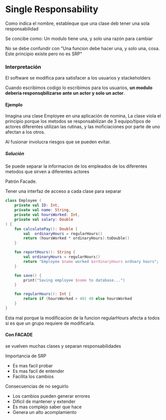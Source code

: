 # Single Responsability

Como indica el nombre, estableque que una clase deb tener una sola responsabilidad

Se concibe como: 
    Un modulo tiene una, y solo una razón para cambiar

No se debe confundir con "Una funcion debe hacer una, y solo una, cosa. Este principio existe pero no es SRP"

### Interpretación

El software se modifica para satisfacer a los usuarios y stackeholders

Cuando escribimos codigo lo escribimos para los usuarios, **un modulo deberia responsqbilizarse ante un actor y solo un actor**.

#### Ejemplo

Imagina una clase Employee en una aplicación de nomina, La clase viola el principio porque los metodos se responsabilizan de 3 equipo/tipos de actores diferentes utilizan las rutinas, y las moficiaciones por parte de uno afectan a los otros.

Al fusionar involucra riesgos que se pueden evitar.

##### Solución

Se puede separar la informacion de los empleados de los diferentes metodos que sirven a diferentes actores

Patrón Facade.

Tener una interfaz de acceso a cada clase para separar

```kotlin
class Employee (
    private val ID: Int,
    private val name: String,
    private val hoursWorked: Int,
    private val salary: Double
) {
    fun calculatePay(): Double {
        val  ordinaryHours = regularHours()
        return (hoursWorked * ordinaryHours).toDouble()
    }

    fun reportHours(): String {
        val ordinaryHours = regularHours()
        return "Employee $name worked $ordinaryHours ordnary hours";
    }

    fun save() {
        print("Saving employee $name to database...")
    }

    fun regularHours(): Int {
        return if (hoursWorked > 40) 40 else hoursWorked
    }
}
```

Esta mal porque la modificacion de la funcion regularHours afecta a todos si es que un grupo requiere de modificarla.

#### Con FACADE

se vuelven muchas clases y separan responsabilidades

Importancia de SRP

- Es mas facil probar
- Es mas facil de entender
- Facilita los cambios

Consecuencias de no seguirlo

- Los cambios pueden generar errores
- Dificil de mantener y extender
- Es mas complejo saber que hace
- Genera un alto acomplamiento


```